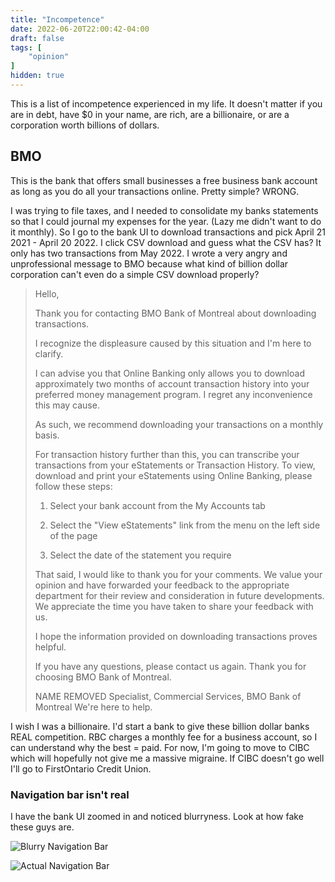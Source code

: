 ```yaml
---
title: "Incompetence"
date: 2022-06-20T22:00:42-04:00
draft: false
tags: [
    "opinion"
]
hidden: true
---
```


This is a list of incompetence experienced in my life. It doesn't matter if you are in debt, have $0 in your name, are rich,
are a billionaire, or are a corporation worth billions of dollars.

## BMO

This is the bank that offers small businesses a free business bank account as long as you do all your transactions online.
Pretty simple? WRONG.

I was trying to file taxes, and I needed to consolidate my banks statements so that I could journal my expenses for the year.
(Lazy me didn't want to do it monthly). So I go to the bank UI to download transactions and pick April 21 2021 - April 20 2022.
I click CSV download and guess what the CSV has? It only has two transactions from May 2022. I wrote a very angry
and unprofessional message to BMO because what kind of billion dollar corporation can't even do a simple CSV download properly?

> Hello,
>
> Thank you for contacting BMO Bank of Montreal about downloading transactions.
>
> I recognize the displeasure caused by this situation and I'm here to clarify.
>
> I can advise you that Online Banking only allows you to download approximately two months of account transaction history into your preferred money management program. I regret any inconvenience this may cause.
>
> As such, we recommend downloading your transactions on a monthly basis.
>
> For transaction history further than this, you can transcribe your transactions from your eStatements or Transaction History. To view, download and print your eStatements using Online Banking, please follow these steps:
>
> 1. Select your bank account from the My Accounts tab
>
> 2. Select the "View eStatements" link from the menu on the left side of the page
>
> 3. Select the date of the statement you require
>
> That said, I would like to thank you for your comments. We value your opinion and have forwarded your feedback to the appropriate department for their review and consideration in future developments. We appreciate the time you have taken to share your feedback with us.
>
> I hope the information provided on downloading transactions proves helpful.
>
> If you have any questions, please contact us again. Thank you for choosing BMO Bank of Montreal.
>
> NAME REMOVED
> Specialist, Commercial Services, BMO Bank of Montreal
> We're here to help.
>

I wish I was a billionaire. I'd start a bank to give these billion dollar banks REAL competition. RBC charges a monthly fee
for a business account, so I can understand why the best = paid. For now, I'm going to move to CIBC which will hopefully not
give me a massive migraine. If CIBC doesn't go well I'll go to FirstOntario Credit Union.

### Navigation bar isn't real

I have the bank UI zoomed in and noticed blurryness. Look at how fake these guys are.

![Blurry Navigation Bar](/images/incompetence/bmo1.jpg)

![Actual Navigation Bar](/images/incompetence/bmo2.png)
